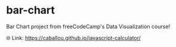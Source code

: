 # bar-chart
Bar Chart project from freeCodeCamp's Data Visualization course!

🌐 Link: https://caballou.github.io/javascript-calculator/
